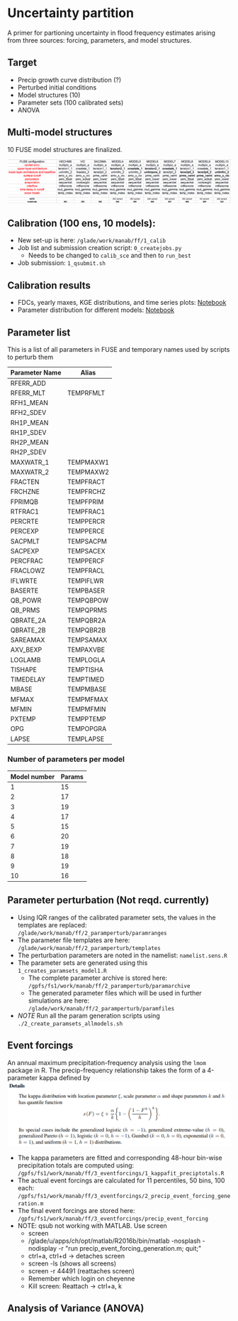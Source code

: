 # Uncertainty partition 

A primer for partioning uncertainty in flood frequency estimates arising from three sources: forcing, parameters, and model structures.

## Target
* Precip growth curve distribution (?)
* Perturbed initial conditions 
* Model structures (10)
* Parameter sets (100 calibrated sets)
* ANOVA

## Multi-model structures
10 FUSE model structures are finalized.

![Configurations](./modelconfigs.png)

## Calibration (100 ens, 10 models):

* New set-up is here: `/glade/work/manab/ff/1_calib`
* Job list and submission creation script: `0_createjobs.py`
    * Needs to be changed to `calib_sce` and then to `run_best` 
* Job submission: `1_qsubmit.sh` 

## Calibration results
* FDCs, yearly maxes, KGE distributions, and time series plots: [Notebook](6_multimodel_calibresults.ipynb)
* Parameter distribution for different models: [Notebook](7_plotParameters.ipynb)

## Parameter list
This is a list of all parameters in FUSE and temporary names used by scripts to perturb them

|Parameter Name | Alias   |
|---------------|---------|
| RFERR_ADD     |         |
| RFERR_MLT     |TEMPRFMLT|
| RFH1_MEAN     |         |
| RFH2_SDEV     |         |
| RH1P_MEAN     |         |
| RH1P_SDEV     |         |
| RH2P_MEAN     |         |
| RH2P_SDEV     |         |
| MAXWATR_1     |TEMPMAXW1|
| MAXWATR_2     |TEMPMAXW2|
| FRACTEN       |TEMPFRACT|
| FRCHZNE       |TEMPFRCHZ|
| FPRIMQB       |TEMPFPRIM|
| RTFRAC1       |TEMPFRAC1|
| PERCRTE       |TEMPPERCR|
| PERCEXP       |TEMPPERCE|
| SACPMLT       |TEMPSACPM|
| SACPEXP       |TEMPSACEX|
| PERCFRAC      |TEMPPERCF|
| FRACLOWZ      |TEMPFRACL|
| IFLWRTE       |TEMPIFLWR|
| BASERTE       |TEMPBASER|
| QB_POWR       |TEMPQBPOW|
| QB_PRMS       |TEMPQPRMS|
| QBRATE_2A     |TEMPQBR2A|
| QBRATE_2B     |TEMPQBR2B|
| SAREAMAX      |TEMPSAMAX|
| AXV_BEXP      |TEMPAXVBE|
| LOGLAMB       |TEMPLOGLA|
| TISHAPE       |TEMPTISHA|
| TIMEDELAY     |TEMPTIMED|
| MBASE         |TEMPMBASE|
| MFMAX         |TEMPMFMAX|
| MFMIN         |TEMPMFMIN|
| PXTEMP        |TEMPPTEMP|
| OPG           |TEMPOPGRA|
| LAPSE         |TEMPLAPSE|

### Number of parameters per model
|Model number   | Params  |
|---------------|---------|
|       1       |  15     |
|       2       |  17     |
|       3       |  19     |
|       4       |  17     |
|       5       |  15     |
|       6       |  20     |
|       7       |  19     |
|       8       |  18     |
|       9       |  19     |
|      10       |  16     |

## Parameter perturbation (Not reqd. currently)
* Using IQR ranges of the calibrated parameter sets, the values in the templates are replaced: `/glade/work/manab/ff/2_paramperturb/paramranges`
* The parameter file templates are here: `/glade/work/manab/ff/2_paramperturb/templates`
* The perturbation parameters are noted in the namelist: `namelist.sens.R`
* The parameter sets are generated using this `1_creates_paramsets_model1.R`
    * The complete parameter archive is stored here: `/gpfs/fs1/work/manab/ff/2_paramperturb/paramarchive`
    * The generated parameter files which will be used in further simulations are here: `/glade/work/manab/ff/2_paramperturb/paramfiles`
* *NOTE* Run all the param generation scripts using `./2_create_paramsets_allmodels.sh`

## Event forcings
An annual maximum precipitation-frequency analysis using the `lmom` package in R. The precip-frequency relationship takes the form of a 4-parameter kappa defined by
![Kappa](figures/kappa.png)
* The kappa parameters are fitted and corresponding 48-hour bin-wise precipitation totals are computed using: `/gpfs/fs1/work/manab/ff/3_eventforcings/1_kappafit_preciptotals.R`
* The actual event forcings are calculated for 11 percentiles, 50 bins, 100 each: `/gpfs/fs1/work/manab/ff/3_eventforcings/2_precip_event_forcing_generation.m`
* The final event forcings are stored here: `/gpfs/fs1/work/manab/ff/3_eventforcings/precip_event_forcing` 
* NOTE: qsub not working with MATLAB. Use screen
    * screen 
    * /glade/u/apps/ch/opt/matlab/R2016b/bin/matlab -nosplash -nodisplay -r "run precip_event_forcing_generation.m; quit;"
    * ctrl+a, ctrl+d -> detaches screen
    * screen -ls (shows all screens)
    * screen -r 44491 (reattaches screen)
    * Remember which login on cheyenne
    * Kill screen: Reattach -> ctrl+a, k

## Analysis of Variance (ANOVA)

